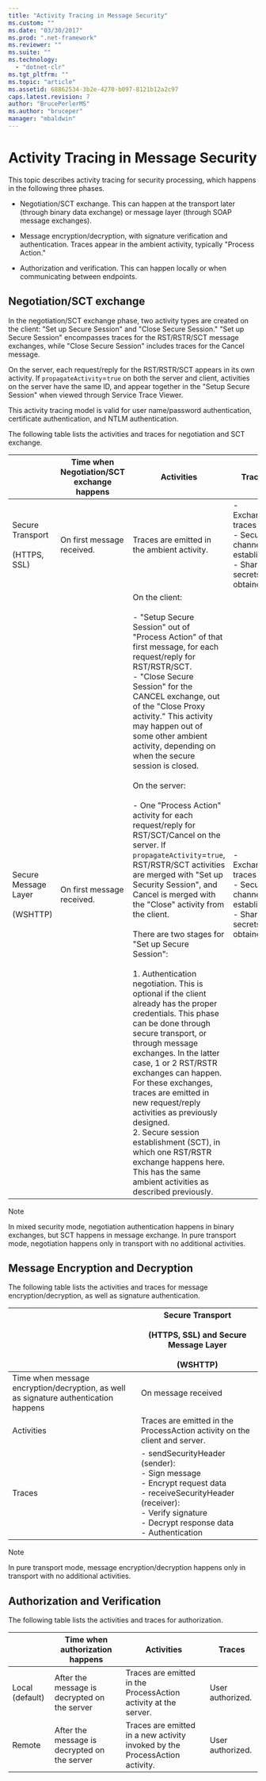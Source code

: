 ```yaml
---
title: "Activity Tracing in Message Security"
ms.custom: ""
ms.date: "03/30/2017"
ms.prod: ".net-framework"
ms.reviewer: ""
ms.suite: ""
ms.technology: 
  - "dotnet-clr"
ms.tgt_pltfrm: ""
ms.topic: "article"
ms.assetid: 68862534-3b2e-4270-b097-8121b12a2c97
caps.latest.revision: 7
author: "BrucePerlerMS"
ms.author: "bruceper"
manager: "mbaldwin"
---
```

# Activity Tracing in Message Security
This topic describes activity tracing for security processing, which happens in the following three phases.  
  
-   Negotiation/SCT exchange. This can happen at the transport later (through binary data exchange) or message layer (through SOAP message exchanges).  
  
-   Message encryption/decryption, with signature verification and authentication. Traces appear in the ambient activity, typically "Process Action."  
  
-   Authorization and verification. This can happen locally or when communicating between endpoints.  
  
## Negotiation/SCT exchange  
 In the negotiation/SCT exchange phase, two activity types are created on the client: "Set up Secure Session" and "Close Secure Session." "Set up Secure Session" encompasses traces for the RST/RSTR/SCT message exchanges, while "Close Secure Session" includes traces for the Cancel message.  
  
 On the server, each request/reply for the RST/RSTR/SCT appears in its own activity. If `propagateActivity`=`true` on both the server and client, activities on the server have the same ID, and appear together in the "Setup Secure Session" when viewed through Service Trace Viewer.  
  
 This activity tracing model is valid for user name/password authentication, certificate authentication, and NTLM authentication.  
  
 The following table lists the activities and traces for negotiation and SCT exchange.  
  
||Time when Negotiation/SCT exchange happens|Activities|Traces|  
|-|-------------------------------------------------|----------------|------------|  
|Secure Transport<br /><br /> (HTTPS, SSL)|On first message received.|Traces are emitted in the ambient activity.|-   Exchange traces<br />-   Secure channel established<br />-   Share secrets obtained.|  
|Secure Message Layer<br /><br /> (WSHTTP)|On first message received.|On the client:<br /><br /> -   "Setup Secure Session" out of "Process Action" of that first message, for each request/reply for RST/RSTR/SCT.<br />-   "Close Secure Session" for the CANCEL exchange, out of the "Close Proxy activity." This activity may happen out of some other ambient activity, depending on when the secure session is closed.<br /><br /> On the server:<br /><br /> -   One "Process Action" activity for each request/reply for RST/SCT/Cancel on the server. If `propagateActivity`=`true`, RST/RSTR/SCT activities are merged with "Set up Security Session", and Cancel is merged with the "Close" activity from the client.<br /><br /> There are two stages for "Set up Secure Session":<br /><br /> 1.  Authentication negotiation. This is optional if the client already has the proper credentials. This phase can be done through secure transport, or through message exchanges. In the latter case, 1 or 2 RST/RSTR exchanges can happen. For these exchanges, traces are emitted in new request/reply activities as previously designed.<br />2.  Secure session establishment (SCT), in which one RST/RSTR exchange happens here. This has the same ambient activities as described previously.|-   Exchange traces<br />-   Secure channel established<br />-   Share secrets obtained.|  
  
> [!NOTE]
>  In mixed security mode, negotiation authentication happens in binary exchanges, but SCT happens in message exchange. In pure transport mode, negotiation happens only in transport with no additional activities.  
  
## Message Encryption and Decryption  
 The following table lists the activities and traces for message encryption/decryption, as well as signature authentication.  
  
||Secure Transport<br /><br /> (HTTPS, SSL) and Secure Message Layer<br /><br /> (WSHTTP)|  
|-|---------------------------------------------------------------------------------|  
|Time when message encryption/decryption, as well as signature authentication happens|On message received|  
|Activities|Traces are emitted in the ProcessAction activity on the client and server.|  
|Traces|-   sendSecurityHeader (sender):<br />-   Sign message<br />-   Encrypt request data<br />-   receiveSecurityHeader (receiver):<br />-   Verify signature<br />-   Decrypt response data<br />-   Authentication|  
  
> [!NOTE]
>  In pure transport mode, message encryption/decryption happens only in transport with no additional activities.  
  
## Authorization and Verification  
 The following table lists the activities and traces for authorization.  
  
||Time when authorization happens|Activities|Traces|  
|-|-------------------------------------|----------------|------------|  
|Local (default)|After the message is decrypted on the server|Traces are emitted in the ProcessAction activity at the server.|User authorized.|  
|Remote|After the message is decrypted on the server|Traces are emitted in a new activity invoked by the ProcessAction activity.|User authorized.|
